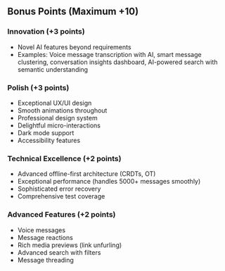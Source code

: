 ## Bonus Points (Maximum +10)

### Innovation (+3 points)

- Novel AI features beyond requirements
- Examples: Voice message transcription with AI, smart message clustering, conversation insights dashboard, AI-powered search with semantic understanding

### Polish (+3 points)

- Exceptional UX/UI design
- Smooth animations throughout
- Professional design system
- Delightful micro-interactions
- Dark mode support
- Accessibility features

### Technical Excellence (+2 points)

- Advanced offline-first architecture (CRDTs, OT)
- Exceptional performance (handles 5000+ messages smoothly)
- Sophisticated error recovery
- Comprehensive test coverage

### Advanced Features (+2 points)

- Voice messages
- Message reactions
- Rich media previews (link unfurling)
- Advanced search with filters
- Message threading
